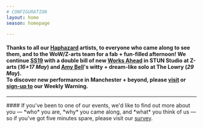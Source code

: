 ```yaml
---
# CONFIGURATION
layout: home
season: homepage

---
```

#### Thanks to all our [Haphazard](/current/2019-haphazard) artists, to everyone who came along to see them, and to the WoW/Z-arts team for a fab + fun-filled afternoon! We continue [SS19](/current/2019-springsummer) with a double bill of new [Works Ahead](/current/2019-worksahead) in STUN Studio at Z-arts (*16+17 May*) and [Amy Bell](/current/2019-springsummer/bell)'s witty + dream-like solo at The Lowry (*29 May*).<br>To discover new performance in Manchester + beyond, please <a href="http://wordofwarning.posthaven.com" target="_blank">visit</a> or <a href="http://eepurl.com/i_Odb" target="_blank">sign-up to</a> our Weekly Warning.          
<hr>               
#### If you've been to one of our events, we'd like to find out more about you — *who* you are, *why* you came along, and *what* you think of us — so if you've got five minutes spare, please visit our <a href="http://research.audiencesurveys.org/s.asp?k=152950990710" target="_blank">survey</a>.
